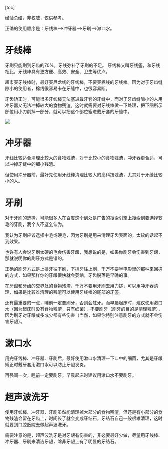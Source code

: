 [toc]

经验总结，非权威，仅供参考。

正确的使用顺序是：牙线棒-->冲牙器-->牙刷-->漱口水。

# 牙线棒

牙刷只能刷到牙齿的70%，牙线弥补了牙刷的不足。 牙线棒又叫牙线签，和牙线相比，牙线棒具有更方便、高效、安全、卫生等优点。

超市买牙线棒时，最好买尼龙线的牙线棒，不要买棉线的牙线棒。因为对于牙齿缝隙小的使用者，棉线很容易卡在牙缝中，也很容易断。

牙齿矫正时，可能很多牙线棒无法塞进戴牙套的牙缝中，而对于牙齿缝隙小的人用冲牙器又无法冲掉较大的食物残渣。这时就需要对牙线棒做一下处理，把下图所示部位用小刀削掉一部分，就可以把这个部位塞进戴牙套的牙缝中。

![](http://47.97.36.184/pictures/dental-floss.PNG)


# 冲牙器

牙线比较适合清理比较大的食物残渣，对于比较小的食物残渣，冲牙器更合适，可以冲掉牙缝中的细小残渣。

但使用冲牙器前，最好先使用牙线棒清理比较大的高科技残渣，尤其对于牙缝比较小的人。

# 牙刷

对于牙刷的选择，可能很多人在百度这个到处是广告的搜索引擎上搜索到要选择软毛的牙刷，我个人不这么认为。

我认为牙刷应该选择中毛或硬毛，因为牙刷是用来清理牙齿表面的，太软的话起不到效果。

也许有人会说牙刷太硬的毛会伤害牙龈，我想说的是，如果你刷牙会伤害到牙龈，那就说明你的刷牙方式是错的。

正确的刷牙方式是上排牙往下刷，下排牙往上刷，千万不要学电影里的那种来回搓的方式，如果那样你的牙龈很快就会萎缩，牙齿脱落是早晚的事。

在牙龈和牙齿的交界处的食物残渣，千万不要用牙刷去用力搓，可以用冲牙器清理，如果是比较难清理的残渣可以使用牙线棒的尾部的牙签。

还有最重要的一点，睡前一定要刷牙，否则会蛀牙。而早晨起床时，建议使用漱口水（因为起床时没有食物残渣，只有细菌），不要刷牙（刷牙的目的是清理残渣），因为刷牙对牙龈或多或少都有些伤害（当然，如果你特别注意刷牙的方式就不会伤害牙龈）。

# 漱口水

用完牙线棒、冲牙器、牙刷后，最好使用漱口水清理一下口中的细菌，尤其是牙龈矫正时戴牙套用漱口水可以防止牙龈发炎。

再强调一次，睡前一定要刷牙，早晨起床时建议用漱口水不要刷牙。

# 超声波洗牙

使用牙线棒、冲牙器、牙刷虽然能清理掉大部分的食物残渣，但还是有小部分的食物残渣会留在牙齿上，时间长了就会变成牙结石，牙结石自己一般很难清理，这时就要到口腔医院去做超声波洗牙。

需要注意的是，超声波洗牙是对牙龈有伤害的，非必要最好少做，尽量用牙线棒、冲牙器、牙刷来清洁牙龈，除非牙龈上有了明显的牙结石。


